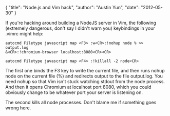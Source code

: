 {
    "title": "Node.js and Vim hack",
    "author": "Austin Yun",
    "date": "2012-05-30"
}

If you're hacking around building a NodeJS server in Vim, the following
(extremely dangerous, don't say I didn't warn you) keybindings in your .vimrc
might help:

```viml
autocmd Filetype javascript map <F3> :w<CR>:!nohup node % >> output.log
&<CR>:!chromium-browser localhost:8080<CR><CR>

autocmd Filetype javascript map <F4> :!killall -2 node<CR>
```

The first one binds the F3 key to write the current file, and then runs nohup
node on the current file (%) and redirects output to the file output.log. You
need nohup so that Vim isn't stuck watching stdout from the node process. And
then it opens Chromium at localhost port 8080, which you could obviously change
to be whatever port your server is listening on.

The second kills all node processes. Don't blame me if something goes wrong
here.
